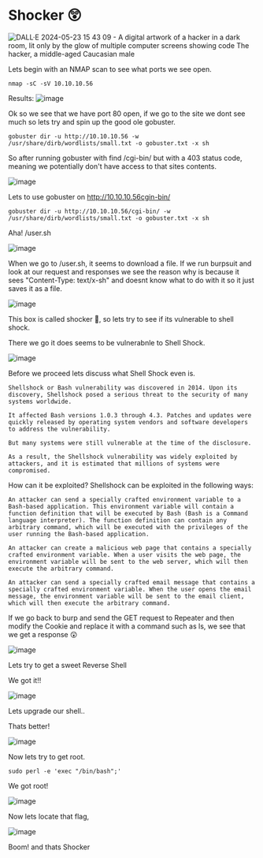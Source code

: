 # Shocker 😲

![DALL·E 2024-05-23 15 43 09 - A digital artwork of a hacker in a dark room, lit only by the glow of multiple computer screens showing code  The hacker, a middle-aged Caucasian male](https://github.com/marcusdjr/disney/assets/31329300/c7f7c23a-42c0-4d70-a048-6f2d495bcc43)

Lets begin with an NMAP scan to see what ports we see open.

    nmap -sC -sV 10.10.10.56

Results:
![image](https://github.com/marcusdjr/disney/assets/31329300/60980d16-1f76-488f-9304-3396c3f78469)

Ok so we see that we have port 80 open, if we go to the site we dont see much so lets try and spin up the good ole gobuster.

    gobuster dir -u http://10.10.10.56 -w /usr/share/dirb/wordlists/small.txt -o gobuster.txt -x sh  

So after running gobuster with find /cgi-bin/ but with a 403 status code, meaning we potentially don't have access to that sites contents.

![image](https://github.com/marcusdjr/disney/assets/31329300/83c339a3-4862-4d3e-859f-03220d36b2f1)

Lets to use gobuster on  http://10.10.10.56cgin-bin/ 

    gobuster dir -u http://10.10.10.56/cgi-bin/ -w /usr/share/dirb/wordlists/small.txt -o gobuster.txt -x sh 

Aha! /user.sh

![image](https://github.com/marcusdjr/disney/assets/31329300/1cb4233c-aa06-4b42-bfe3-3696fde11825)

When we go to /user.sh, it seems to download a file. If we run burpsuit and look at our request and responses we see the reason why is because it sees "Content-Type: text/x-sh" and doesnt know what to do with it so it just saves it as a file.

![image](https://github.com/marcusdjr/disney/assets/31329300/cc59f9d8-ff14-4c85-95c3-e21f5b89b210)

This box is called shocker 🤔, so lets try to see if its vulnerable to shell shock.

There we go it does seems to be vulnerabnle to Shell Shock.

![image](https://github.com/marcusdjr/disney/assets/31329300/fb2c8f9d-c489-488c-8b29-bf2286b2c428)

Before we proceed lets discuss what Shell Shock even is.

    Shellshock or Bash vulnerability was discovered in 2014. Upon its discovery, Shellshock posed a serious threat to the security of many systems worldwide.

    It affected Bash versions 1.0.3 through 4.3. Patches and updates were quickly released by operating system vendors and software developers to address the vulnerability.

    But many systems were still vulnerable at the time of the disclosure.

    As a result, the Shellshock vulnerability was widely exploited by attackers, and it is estimated that millions of systems were compromised.

How can it be exploited?
    Shellshock can be exploited in the following ways:

    An attacker can send a specially crafted environment variable to a Bash-based application. This environment variable will contain a function definition that will be executed by Bash (Bash is a Command language interpreter). The function definition can contain any arbitrary command, which will be executed with the privileges of the user running the Bash-based application.

    An attacker can create a malicious web page that contains a specially crafted environment variable. When a user visits the web page, the environment variable will be sent to the web server, which will then execute the arbitrary command.

    An attacker can send a specially crafted email message that contains a specially crafted environment variable. When the user opens the email message, the environment variable will be sent to the email client, which will then execute the arbitrary command.

If we go back to burp and send the GET request to Repeater and then modify the Cookie and replace it with a command such as ls, we see that we get a response 😲

![image](https://github.com/marcusdjr/disney/assets/31329300/ba981370-1f79-4b03-8916-ce6304fca816)

Lets try to get a sweet Reverse Shell

We got it!!

![image](https://github.com/marcusdjr/disney/assets/31329300/4ea4b49c-6bf1-47fd-9b94-6835915764fa)

Lets upgrade our shell..

Thats better!

![image](https://github.com/marcusdjr/disney/assets/31329300/83aaeafe-7a5b-47ef-8e17-6b7af1c3caa6)

Now lets try to get root.

    sudo perl -e 'exec "/bin/bash";'

We got root!

![image](https://github.com/marcusdjr/disney/assets/31329300/3241b033-307b-4ebf-af60-3b3b1b708d0e)


Now lets locate that flag,

![image](https://github.com/marcusdjr/disney/assets/31329300/b403006b-2546-4403-b168-e353cc3e2aaf)

Boom! and thats Shocker

